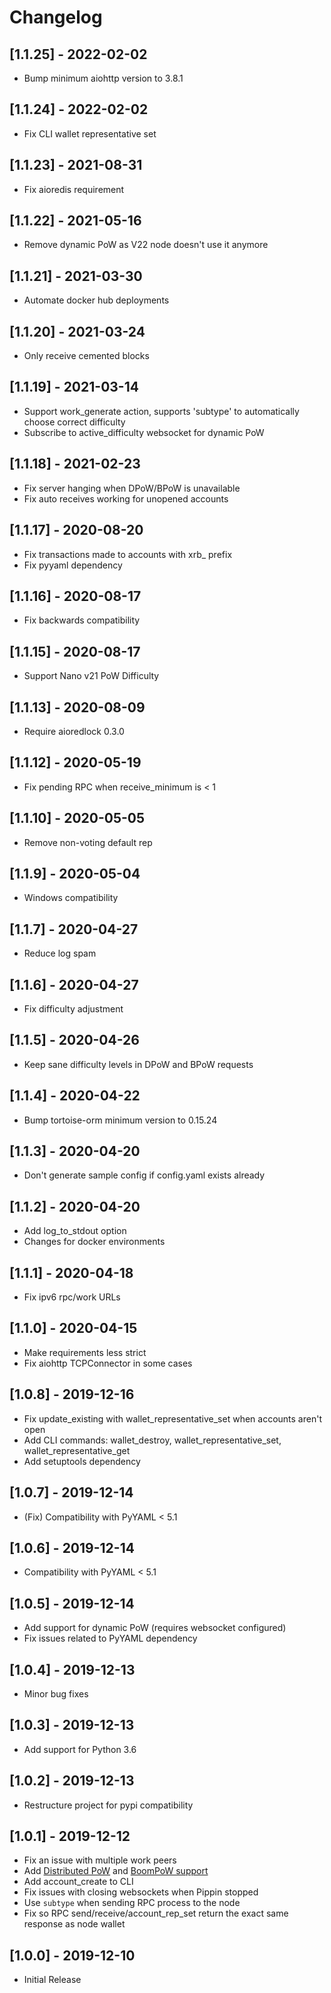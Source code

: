 # Changelog

## [1.1.25] - 2022-02-02

- Bump minimum aiohttp version to 3.8.1

## [1.1.24] - 2022-02-02

- Fix CLI wallet representative set

## [1.1.23] - 2021-08-31

- Fix aioredis requirement

## [1.1.22] - 2021-05-16

- Remove dynamic PoW as V22 node doesn't use it anymore

## [1.1.21] - 2021-03-30

- Automate docker hub deployments

## [1.1.20] - 2021-03-24

- Only receive cemented blocks

## [1.1.19] - 2021-03-14

- Support work_generate action, supports 'subtype' to automatically choose correct difficulty
- Subscribe to active_difficulty websocket for dynamic PoW

## [1.1.18] - 2021-02-23

- Fix server hanging when DPoW/BPoW is unavailable
- Fix auto receives working for unopened accounts

## [1.1.17] - 2020-08-20

- Fix transactions made to accounts with xrb_ prefix
- Fix pyyaml dependency

## [1.1.16] - 2020-08-17

- Fix backwards compatibility

## [1.1.15] - 2020-08-17

- Support Nano v21 PoW Difficulty

## [1.1.13] - 2020-08-09

- Require aioredlock 0.3.0

## [1.1.12] - 2020-05-19

- Fix pending RPC when receive_minimum is < 1

## [1.1.10] - 2020-05-05

- Remove non-voting default rep

## [1.1.9] - 2020-05-04

- Windows compatibility

## [1.1.7] - 2020-04-27

- Reduce log spam

## [1.1.6] - 2020-04-27

- Fix difficulty adjustment

## [1.1.5] - 2020-04-26

- Keep sane difficulty levels in DPoW and BPoW requests

## [1.1.4] - 2020-04-22

- Bump tortoise-orm minimum version to 0.15.24

## [1.1.3] - 2020-04-20

- Don't generate sample config if config.yaml exists already

## [1.1.2] - 2020-04-20

- Add log_to_stdout option
- Changes for docker environments

## [1.1.1] - 2020-04-18

- Fix ipv6 rpc/work URLs

## [1.1.0] - 2020-04-15

- Make requirements less strict
- Fix aiohttp TCPConnector in some cases

## [1.0.8] - 2019-12-16

- Fix update_existing with wallet_representative_set when accounts aren't open
- Add CLI commands: wallet_destroy, wallet_representative_set, wallet_representative_get
- Add setuptools dependency

## [1.0.7] - 2019-12-14

- (Fix) Compatibility with PyYAML < 5.1

## [1.0.6] - 2019-12-14

- Compatibility with PyYAML < 5.1

## [1.0.5] - 2019-12-14

- Add support for dynamic PoW (requires websocket configured)
- Fix issues related to PyYAML dependency

## [1.0.4] - 2019-12-13

- Minor bug fixes

## [1.0.3] - 2019-12-13

- Add support for Python 3.6

## [1.0.2] - 2019-12-13

- Restructure project for pypi compatibility

## [1.0.1] - 2019-12-12

- Fix an issue with multiple work peers
- Add [Distributed PoW](https://dpow.nanocenter.org) and [BoomPoW support](https://bpow.banano.cc)
- Add account_create to CLI
- Fix issues with closing websockets when Pippin stopped
- Use `subtype` when sending RPC process to the node
- Fix so RPC send/receive/account_rep_set return the exact same response as node wallet

## [1.0.0] - 2019-12-10

- Initial Release
